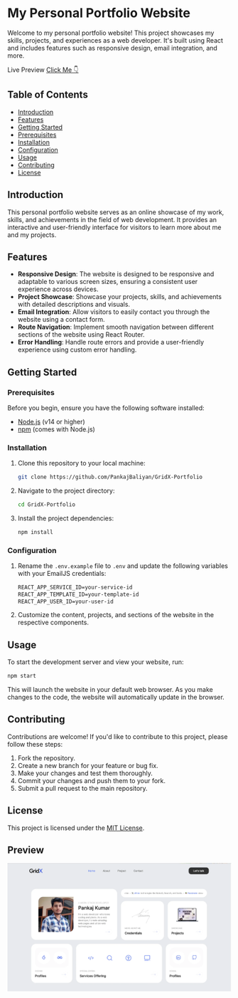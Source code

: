 # My Personal Portfolio Website

Welcome to my personal portfolio website! This project showcases my skills, projects, and experiences as a web developer. It's built using React and includes features such as responsive design, email integration, and more.
<br>

Live Preview <a href="https://gridx-portfolio.onrender.com/" target="_blank">Click Me 👇</a>

## Table of Contents

-   [Introduction](#introduction)
-   [Features](#features)
-   [Getting Started](#getting-started)
-   [Prerequisites](#prerequisites)
-   [Installation](#installation)
-   [Configuration](#configuration)
-   [Usage](#usage)
-   [Contributing](#contributing)
-   [License](#license)

## Introduction

This personal portfolio website serves as an online showcase of my work, skills, and achievements in the field of web development. It provides an interactive and user-friendly interface for visitors to learn more about me and my projects.

## Features

-   **Responsive Design**: The website is designed to be responsive and adaptable to various screen sizes, ensuring a consistent user experience across devices.
-   **Project Showcase**: Showcase your projects, skills, and achievements with detailed descriptions and visuals.
-   **Email Integration**: Allow visitors to easily contact you through the website using a contact form.
-   **Route Navigation**: Implement smooth navigation between different sections of the website using React Router.
-   **Error Handling**: Handle route errors and provide a user-friendly experience using custom error handling.

## Getting Started

### Prerequisites

Before you begin, ensure you have the following software installed:

-   [Node.js](https://nodejs.org/) (v14 or higher)
-   [npm](https://www.npmjs.com/) (comes with Node.js)

### Installation

1. Clone this repository to your local machine:

    ```bash
    git clone https://github.com/PankajBaliyan/GridX-Portfolio
    ```

2. Navigate to the project directory:

    ```bash
    cd GridX-Portfolio
    ```

3. Install the project dependencies:

    ```bash
    npm install
    ```

### Configuration

1. Rename the `.env.example` file to `.env` and update the following variables with your EmailJS credentials:

    ```
    REACT_APP_SERVICE_ID=your-service-id
    REACT_APP_TEMPLATE_ID=your-template-id
    REACT_APP_USER_ID=your-user-id
    ```

2. Customize the content, projects, and sections of the website in the respective components.

## Usage

To start the development server and view your website, run:

```bash
npm start
```

This will launch the website in your default web browser. As you make changes to the code, the website will automatically update in the browser.

## Contributing

Contributions are welcome! If you'd like to contribute to this project, please follow these steps:

1. Fork the repository.
2. Create a new branch for your feature or bug fix.
3. Make your changes and test them thoroughly.
4. Commit your changes and push them to your fork.
5. Submit a pull request to the main repository.

## License

This project is licensed under the [MIT License](LICENSE).

## Preview

![Preview](./gridx-portfolio.webp)
